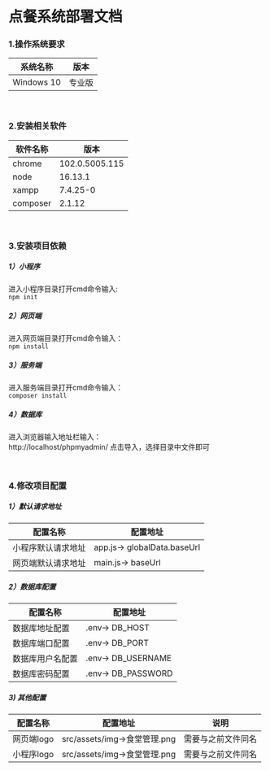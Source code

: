
# 点餐系统部署文档


### 1.操作系统要求
|  系统名称 | 版本  |
| ------------ | ------------ |
| Windows 10  | 专业版  |

<br/>

### 2.安装相关软件
| 软件名称  | 版本  |
| ------------ | ------------ |
| chrome  |  102.0.5005.115  |
| node  |  16.13.1  |
| xampp  | 7.4.25-0  |
| composer  | 2.1.12  |

<br/>

### 3.安装项目依赖
##### 1）小程序
进入小程序目录打开cmd命令输入:<br/>
`npm init`

##### 2）网页端
进入网页端目录打开cmd命令输入：<br/>
`npm install`

##### 3）服务端
进入服务端目录打开cmd命令输入：<br/>
`composer install`

##### 4）数据库
进入浏览器输入地址栏输入：<br/>
http://localhost/phpmyadmin/
点击导入，选择目录中文件即可

<br/>

### 4.修改项目配置
##### 1）默认请求地址
| 配置名称 | 配置地址|
| ------------ | ------------ |
| 小程序默认请求地址  | app.js-> globalData.baseUrl  |
| 网页端默认请求地址  | main.js-> baseUrl  |


##### 2）数据库配置
| 配置名称 | 配置地址|
| ------------ | ------------ |
| 数据库地址配置  | .env-> DB_HOST  |
| 数据库端口配置  | .env-> DB_PORT  |
| 数据库用户名配置 | .env-> DB_USERNAME |
| 数据库密码配置 | .env-> DB_PASSWORD |

##### 3) 其他配置
| 配置名称 | 配置地址| 说明 |
| ------------ | ------------ | ------------ |
| 网页端logo | src/assets/img->食堂管理.png| 需要与之前文件同名 |
| 小程序logo | src/assets/img->食堂管理.png| 需要与之前文件同名 |


<!--stackedit_data:
eyJoaXN0b3J5IjpbLTc2MDUxNTczOF19
-->